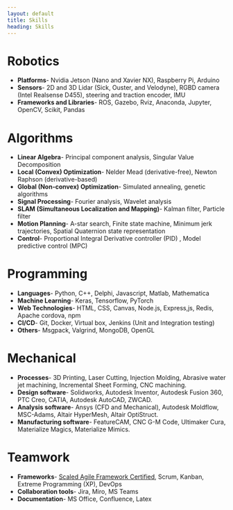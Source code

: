 ```yaml
---
layout: default
title: Skills
heading: Skills
---
```



# Robotics
- **Platforms**- Nvidia Jetson (Nano and Xavier NX), Raspberry Pi, Arduino
- **Sensors**- 2D and 3D Lidar (Sick, Ouster, and Velodyne), RGBD camera (Intel Realsense D455), steering and traction encoder, IMU
- **Frameworks and Libraries**- ROS, Gazebo, Rviz, Anaconda, Jupyter, OpenCV, Scikit, Pandas


# Algorithms
- **Linear Algebra**- Principal component analysis, Singular Value Decomposition
- **Local (Convex) Optimization**- Nelder Mead (derivative-free), Newton Raphson (derivative-based)
- **Global (Non-convex) Optimization**- Simulated annealing, genetic algorithms
- **Signal Processing**- Fourier analysis, Wavelet analysis
- **SLAM (Simultaneous Localization and Mapping)**- Kalman filter, Particle filter
- **Motion Planning**- A-star search, Finite state machine, Minimum jerk trajectories, Spatial Quaternion state representation
- **Control**- Proportional Integral Derivative controller (PID) , Model predictive control (MPC)


# Programming
- **Languages**- Python, C++, Delphi, Javascript, Matlab, Mathematica
- **Machine Learning**- Keras, Tensorflow, PyTorch
- **Web Technologies**- HTML, CSS, Canvas, Node.js, Express,js, Redis, Apache cordova, npm
- **CI/CD**- Git, Docker, Virtual box, Jenkins (Unit and Integration testing)
- **Others**- Msgpack, Valgrind, MongoDB, OpenGL
<!-- C++(STL,Boost,gdb,Cmake), Perf, Linux(bash scripting), cloud platforms(AWS/Azure/GCP).
    networking prtocols(CAN,DDS,MQTT), AV Stacks(Autoware, Apollo), MLops (CUDA, OpenCL, TensorRT), Boosting Algo (AdaBoost, XGBoost), libraries(PCL,Octomap), ICP algo, optimization libs(G2O/Ceres/GTSAM) -->


# Mechanical
- **Processes**- 3D Printing, Laser Cutting, Injection Molding, Abrasive water jet machining, Incremental Sheet Forming, CNC machining.
- **Design software**- Solidworks, Autodesk Inventor, Autodesk Fusion 360, PTC Creo, CATIA, Autodesk AutoCAD, ZWCAD. 
- **Analysis software**- Ansys (CFD and Mechanical), Autodesk Moldflow, MSC-Adams, Altair HyperMesh, Altair OptiStruct.
- **Manufacturing software**- FeatureCAM, CNC G-M Code, Ultimaker Cura, Materialize Magics, Materialize Mimics.


# Teamwork
- **Frameworks**- [Scaled Agile Framework Certified](https://www.youracclaim.com/go/eCNozIcD), Scrum, Kanban, Extreme Programming (XP), DevOps
- **Collaboration tools**- Jira, Miro, MS Teams
- **Documentation**- MS Office, Confluence, Latex